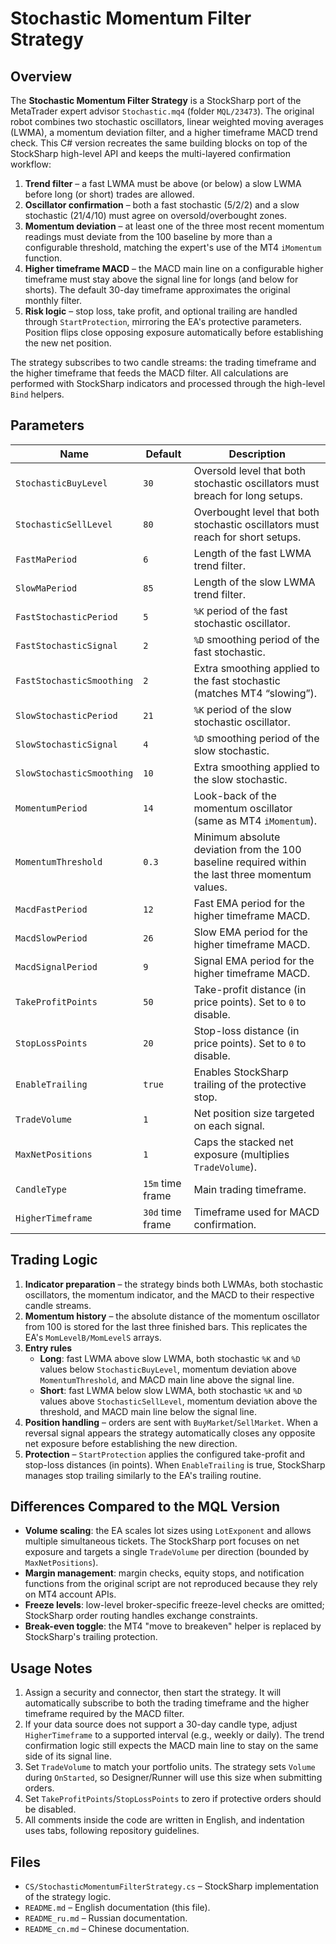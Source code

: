 # Stochastic Momentum Filter Strategy

## Overview
The **Stochastic Momentum Filter Strategy** is a StockSharp port of the MetaTrader expert advisor `Stochastic.mq4` (folder `MQL/23473`). The original robot combines two stochastic oscillators, linear weighted moving averages (LWMA), a momentum deviation filter, and a higher timeframe MACD trend check. This C# version recreates the same building blocks on top of the StockSharp high-level API and keeps the multi-layered confirmation workflow:

1. **Trend filter** – a fast LWMA must be above (or below) a slow LWMA before long (or short) trades are allowed.
2. **Oscillator confirmation** – both a fast stochastic (5/2/2) and a slow stochastic (21/4/10) must agree on oversold/overbought zones.
3. **Momentum deviation** – at least one of the three most recent momentum readings must deviate from the 100 baseline by more than a configurable threshold, matching the expert's use of the MT4 `iMomentum` function.
4. **Higher timeframe MACD** – the MACD main line on a configurable higher timeframe must stay above the signal line for longs (and below for shorts). The default 30-day timeframe approximates the original monthly filter.
5. **Risk logic** – stop loss, take profit, and optional trailing are handled through `StartProtection`, mirroring the EA's protective parameters. Position flips close opposing exposure automatically before establishing the new net position.

The strategy subscribes to two candle streams: the trading timeframe and the higher timeframe that feeds the MACD filter. All calculations are performed with StockSharp indicators and processed through the high-level `Bind` helpers.

## Parameters
| Name | Default | Description |
| --- | --- | --- |
| `StochasticBuyLevel` | `30` | Oversold level that both stochastic oscillators must breach for long setups. |
| `StochasticSellLevel` | `80` | Overbought level that both stochastic oscillators must reach for short setups. |
| `FastMaPeriod` | `6` | Length of the fast LWMA trend filter. |
| `SlowMaPeriod` | `85` | Length of the slow LWMA trend filter. |
| `FastStochasticPeriod` | `5` | `%K` period of the fast stochastic oscillator. |
| `FastStochasticSignal` | `2` | `%D` smoothing period of the fast stochastic. |
| `FastStochasticSmoothing` | `2` | Extra smoothing applied to the fast stochastic (matches MT4 “slowing”). |
| `SlowStochasticPeriod` | `21` | `%K` period of the slow stochastic oscillator. |
| `SlowStochasticSignal` | `4` | `%D` smoothing period of the slow stochastic. |
| `SlowStochasticSmoothing` | `10` | Extra smoothing applied to the slow stochastic. |
| `MomentumPeriod` | `14` | Look-back of the momentum oscillator (same as MT4 `iMomentum`). |
| `MomentumThreshold` | `0.3` | Minimum absolute deviation from the 100 baseline required within the last three momentum values. |
| `MacdFastPeriod` | `12` | Fast EMA period for the higher timeframe MACD. |
| `MacdSlowPeriod` | `26` | Slow EMA period for the higher timeframe MACD. |
| `MacdSignalPeriod` | `9` | Signal EMA period for the higher timeframe MACD. |
| `TakeProfitPoints` | `50` | Take-profit distance (in price points). Set to `0` to disable. |
| `StopLossPoints` | `20` | Stop-loss distance (in price points). Set to `0` to disable. |
| `EnableTrailing` | `true` | Enables StockSharp trailing of the protective stop. |
| `TradeVolume` | `1` | Net position size targeted on each signal. |
| `MaxNetPositions` | `1` | Caps the stacked net exposure (multiplies `TradeVolume`). |
| `CandleType` | `15m` time frame | Main trading timeframe. |
| `HigherTimeframe` | `30d` time frame | Timeframe used for MACD confirmation. |

## Trading Logic
1. **Indicator preparation** – the strategy binds both LWMAs, both stochastic oscillators, the momentum indicator, and the MACD to their respective candle streams.
2. **Momentum history** – the absolute distance of the momentum oscillator from 100 is stored for the last three finished bars. This replicates the EA's `MomLevelB/MomLevelS` arrays.
3. **Entry rules**
   - **Long**: fast LWMA above slow LWMA, both stochastic `%K` and `%D` values below `StochasticBuyLevel`, momentum deviation above `MomentumThreshold`, and MACD main line above the signal line.
   - **Short**: fast LWMA below slow LWMA, both stochastic `%K` and `%D` values above `StochasticSellLevel`, momentum deviation above the threshold, and MACD main line below the signal line.
4. **Position handling** – orders are sent with `BuyMarket`/`SellMarket`. When a reversal signal appears the strategy automatically closes any opposite net exposure before establishing the new direction.
5. **Protection** – `StartProtection` applies the configured take-profit and stop-loss distances (in points). When `EnableTrailing` is true, StockSharp manages stop trailing similarly to the EA's trailing routine.

## Differences Compared to the MQL Version
- **Volume scaling**: the EA scales lot sizes using `LotExponent` and allows multiple simultaneous tickets. The StockSharp port focuses on net exposure and targets a single `TradeVolume` per direction (bounded by `MaxNetPositions`).
- **Margin management**: margin checks, equity stops, and notification functions from the original script are not reproduced because they rely on MT4 account APIs.
- **Freeze levels**: low-level broker-specific freeze-level checks are omitted; StockSharp order routing handles exchange constraints.
- **Break-even toggle**: the MT4 "move to breakeven" helper is replaced by StockSharp's trailing protection.

## Usage Notes
1. Assign a security and connector, then start the strategy. It will automatically subscribe to both the trading timeframe and the higher timeframe required by the MACD filter.
2. If your data source does not support a 30-day candle type, adjust `HigherTimeframe` to a supported interval (e.g., weekly or daily). The trend confirmation logic still expects the MACD main line to stay on the same side of its signal line.
3. Set `TradeVolume` to match your portfolio units. The strategy sets `Volume` during `OnStarted`, so Designer/Runner will use this size when submitting orders.
4. Set `TakeProfitPoints`/`StopLossPoints` to zero if protective orders should be disabled.
5. All comments inside the code are written in English, and indentation uses tabs, following repository guidelines.

## Files
- `CS/StochasticMomentumFilterStrategy.cs` – StockSharp implementation of the strategy logic.
- `README.md` – English documentation (this file).
- `README_ru.md` – Russian documentation.
- `README_cn.md` – Chinese documentation.
